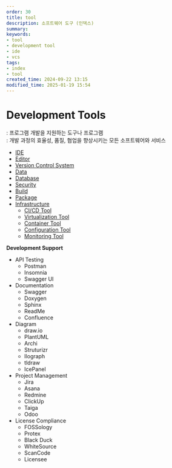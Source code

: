 ```yaml
---
order: 30
title: tool
description: 소프트웨어 도구 (인덱스)
summary:
keywords:
- tool
- development tool
- ide
- vcs
tags:
- index
- tool
created_time: 2024-09-22 13:15
modified_time: 2025-01-19 15:54
---
```


# Development Tools
: 프로그램 개발을 지원하는 도구나 프로그램  
: 개발 과정의 효율성, 품질, 협업을 향상시키는 모든 소프트웨어와 서비스  

- [IDE](./tool-ide/index.md)
- [Editor](./tool-editor/index.md)
- [Version Control System](./tool-vcs/index.md)
- [Data](./tool-data/index.md)
- [Database](./tool-database/index.md)
- [Security](./tool-security/index.md)
- [Build](./tool-build/index.md)
- [Package](./tool-package/index.md)
- [Infrastructure](./tool-infra/index.md)
  - [CI/CD Tool](./tool-infra/cicd/index.md)
  - [Virtualization Tool](./tool-infra/virtual/index.md)
  - [Container Tool](./tool-infra/container/index.md)
  - [Configuration Tool](./tool-infra/config/index.md)
  - [Monitoring Tool](./tool-infra/monitor/index.md)

**Development Support**
- API Testing
  - Postman
  - Insomnia
  - Swagger UI
- Documentation
  - Swagger
  - Doxygen
  - Sphinx
  - ReadMe
  - Confluence
- Diagram
  - draw.io
  - PlantUML 
  - Archi 
  - Struturizr
  - Ilograph
  - tldraw
  - IcePanel
- Project Management
  - Jira
  - Asana
  - Redmine
  - ClickUp
  - Taiga
  - Odoo
- License Compliance
  - FOSSology
  - Protex
  - Black Duck
  - WhiteSource
  - ScanCode
  - Licensee